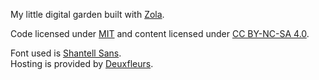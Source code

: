 My little digital garden built with [Zola](https://www.getzola.org).

Code licensed under [MIT](./license) and content licensed under [CC BY-NC-SA 4.0](https://creativecommons.org/licenses/by-nc-sa/4.0)</a>.

Font used is [Shantell Sans](https://shantellsans.com/).   
Hosting is provided by [Deuxfleurs](https://deuxfleurs.fr).
